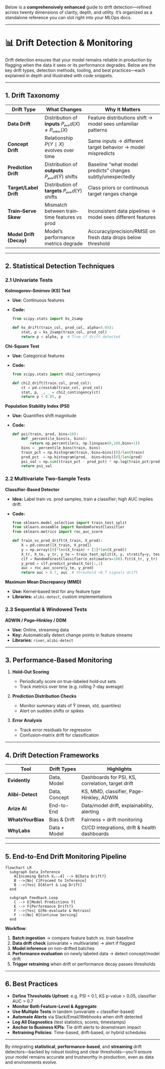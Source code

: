 Below is a **comprehensively enhanced** guide to drift detection—refined across twenty dimensions of clarity, depth, and utility. It’s organized as a standalone reference you can slot right into your MLOps docs.

---

# 📊 Drift Detection & Monitoring

Drift detection ensures that your model remains reliable in production by flagging when the data it sees or its performance degrades. Below are the key drift types, detection methods, tooling, and best practices—each explained in depth and illustrated with code snippets.

---

## 1. Drift Taxonomy

| Drift Type              | What Changes                                      | Why It Matters                                               |
| ----------------------- | ------------------------------------------------- | ------------------------------------------------------------ |
| **Data Drift**          | Distribution of **inputs** $Pₚᵣₒd(X) ≠ Pₜᵣₐᵢₙ(X)$ | Feature distributions shift → model sees unfamiliar patterns |
| **Concept Drift**       | Relationship $P(Y∣X)$ evolves over time           | Same inputs → different target behavior → model mispredicts  |
| **Prediction Drift**    | Distribution of **outputs** $Pₚᵣₒd(Ŷ)$ shifts     | Baseline “what model predicts” changes subtly/unexpectedly   |
| **Target/Label Drift**  | Distribution of **targets** $Pₚᵣₒd(Y)$ shifts     | Class priors or continuous target ranges change              |
| **Train–Serve Skew**    | Mismatch between train‐time features vs prod      | Inconsistent data pipelines → model sees different features  |
| **Model Drift (Decay)** | Model’s performance metrics degrade               | Accuracy/precision/RMSE on fresh data drops below threshold  |

---

## 2. Statistical Detection Techniques

### 2.1 Univariate Tests

**Kolmogorov–Smirnov (KS) Test**

- **Use:** Continuous features
- **Code:**

  ```python
  from scipy.stats import ks_2samp

  def ks_drift(train_col, prod_col, alpha=0.05):
      stat, p = ks_2samp(train_col, prod_col)
      return p < alpha, p  # True if drift detected
  ```

**Chi‐Square Test**

- **Use:** Categorical features
- **Code:**

  ```python
  from scipy.stats import chi2_contingency

  def chi2_drift(train_col, prod_col):
      ct = pd.crosstab(train_col, prod_col)
      stat, p, _, _ = chi2_contingency(ct)
      return p < 0.05, p
  ```

**Population Stability Index (PSI)**

- **Use:** Quantifies shift magnitude
- **Code:**

  ```python
  def psi(train, prod, bins=10):
      def _percentile_bins(x, bins):
          return np.percentile(x, np.linspace(0,100,bins+1))
      bins = _percentile_bins(train, bins)
      train_pct = np.histogram(train, bins=bins)[0]/len(train)
      prod_pct  = np.histogram(prod,  bins=bins)[0]/len(prod)
      psi_val = np.sum((train_pct - prod_pct) * np.log(train_pct/prod_pct))
      return psi_val
  ```

### 2.2 Multivariate Two‐Sample Tests

**Classifier‐Based Detector**

- **Idea:** Label train vs. prod samples, train a classifier; high AUC implies drift.
- **Code:**

  ```python
  from sklearn.model_selection import train_test_split
  from sklearn.ensemble import RandomForestClassifier
  from sklearn.metrics import roc_auc_score

  def train_vs_prod_drift(X_train, X_prod):
      X = pd.concat([X_train, X_prod])
      y = np.array([0]*len(X_train) + [1]*len(X_prod))
      X_tr, X_te, y_tr, y_te = train_test_split(X, y, stratify=y, test_size=0.3)
      clf = RandomForestClassifier(n_estimators=100).fit(X_tr, y_tr)
      y_pred = clf.predict_proba(X_te)[:,1]
      auc = roc_auc_score(y_te, y_pred)
      return auc > 0.7, auc  # threshold >0.7 signals drift
  ```

**Maximum Mean Discrepancy (MMD)**

- **Use:** Kernel‐based test for any feature type
- **Libraries:** `alibi-detect`, custom implementations

### 2.3 Sequential & Windowed Tests

**ADWIN / Page–Hinkley / DDM**

- **Use:** Online, streaming data
- **Key:** Automatically detect change points in feature streams
- **Libraries:** `river`, `alibi-detect`

---

## 3. Performance‐Based Monitoring

1. **Hold‐Out Scoring**

   - Periodically score on true-labeled hold‐out sets
   - Track metrics over time (e.g. rolling 7-day average)

2. **Prediction Distribution Checks**

   - Monitor summary stats of Ŷ (mean, std, quantiles)
   - Alert on sudden shifts or spikes

3. **Error Analysis**

   - Track error residuals for regression
   - Confusion‐matrix drift for classification

---

## 4. Drift Detection Frameworks

| Tool              | Drift Types   | Highlights                                        |
| ----------------- | ------------- | ------------------------------------------------- |
| **Evidently**     | Data, Model   | Dashboards for PSI, KS, correlation, target drift |
| **Alibi-Detect**  | Data, Concept | KS, MMD, classifier, Page-Hinkley, ADWIN          |
| **Arize AI**      | End-to-End    | Data/model drift, explainability, alerting        |
| **WhatsYourBias** | Bias & Drift  | Fairness + drift monitoring                       |
| **WhyLabs**       | Data + Model  | CI/CD integrations, drift & health dashboards     |

---

## 5. End‐to‐End Drift Monitoring Pipeline

```mermaid
flowchart LR
  subgraph Data_Inference
    A[Incoming Batch Xₚᵣₒd] --> B{Data Drift?}
    B -->|No| C[Proceed to Inference]
    B -->|Yes| D[Alert & Log Drift]
  end

  subgraph Feedback_Loop
    C --> E[Model Predictions Ŷ]
    E --> F{Performance Drift?}
    F -->|Yes| G[Re‐evaluate & Retrain]
    F -->|No| H[Continue Serving]
  end
```

**Workflow**:

1. **Batch ingestion** → compare feature batch vs. train baseline
2. **Data drift check** (univariate + multivariate) → alert if flagged
3. **Model inference** on non-drifted batches
4. **Performance evaluation** on newly labeled data → detect concept/model drift
5. **Trigger retraining** when drift or performance decay passes thresholds

---

## 6. Best Practices

- **Define Thresholds Upfront**: e.g. PSI < 0.1, KS p-value > 0.05, classifier AUC > 0.7
- **Monitor Both Feature‐Level & Aggregate**
- **Use Multiple Tests** in tandem (univariate + classifier-based)
- **Automate Alerts** via Slack/Email/Webhooks when drift detected
- **Log All Diagnostics** (test statistics, scores, timestamps)
- **Anchor to Business KPIs**: Tie drift alerts to downstream impact
- **Retraining Policies**: Time-based, drift-based, or hybrid schedules

---

By integrating **statistical**, **performance‐based**, and **streaming** drift detectors—backed by robust tooling and clear thresholds—you’ll ensure your model remains accurate and trustworthy in production, even as data and environments evolve.
